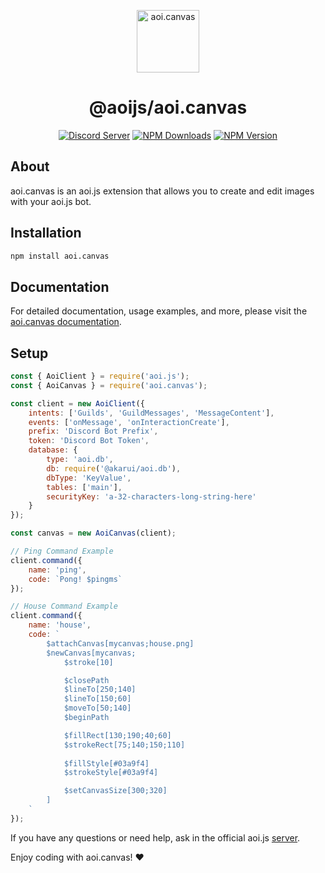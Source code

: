 <p align="center">
  <a href="https://discord.com/invite/HMUfMXDQsV">
    <img width="100" src="https://github.com/aoijs/website/blob/master/assets/images/aoicanvas.png?raw=true" alt="aoi.canvas">
  </a>
</p>

<h1 align="center">@aoijs/aoi.canvas</h1>

<div align="center">

[![Discord Server](https://img.shields.io/discord/773352845738115102?color=5865F2&logo=discord&logoColor=white)](https://discord.com/invite/HMUfMXDQsV)
[![NPM Downloads](https://img.shields.io/npm/dt/@aoijs/aoi.canvas.svg?maxAge=3600)](https://www.npmjs.com/package/@aoijs/aoi.canvas)
[![NPM Version](https://img.shields.io/npm/v/@aoijs/aoi.canvas.svg?maxAge=3600)](https://www.npmjs.com/package/@aoijs/aoi.canvas)

</div>

## About

aoi.canvas is an aoi.js extension that allows you to create and edit images with your aoi.js bot.

## Installation

```sh
npm install aoi.canvas
```

## Documentation

For detailed documentation, usage examples, and more, please visit the [aoi.canvas documentation](https://aoi.js.org/extensions/aoijs/aoicanvas).

## Setup

```js
const { AoiClient } = require('aoi.js');
const { AoiCanvas } = require('aoi.canvas');

const client = new AoiClient({
    intents: ['Guilds', 'GuildMessages', 'MessageContent'],
    events: ['onMessage', 'onInteractionCreate'],
    prefix: 'Discord Bot Prefix',
    token: 'Discord Bot Token',
    database: {
        type: 'aoi.db',
        db: require('@akarui/aoi.db'),
        dbType: 'KeyValue',
        tables: ['main'],
        securityKey: 'a-32-characters-long-string-here'
    }
});

const canvas = new AoiCanvas(client);

// Ping Command Example
client.command({
    name: 'ping',
    code: `Pong! $pingms`
});

// House Command Example
client.command({
    name: 'house',
    code: `
        $attachCanvas[mycanvas;house.png]
        $newCanvas[mycanvas;
            $stroke[10]

            $closePath
            $lineTo[250;140]
            $lineTo[150;60]
            $moveTo[50;140]
            $beginPath

            $fillRect[130;190;40;60]
            $strokeRect[75;140;150;110]
            
            $fillStyle[#03a9f4]
            $strokeStyle[#03a9f4]

            $setCanvasSize[300;320]
        ]
    `
});
```

If you have any questions or need help, ask in the official aoi.js [server](https://discord.com/invite/HMUfMXDQsV).

Enjoy coding with aoi.canvas! ❤